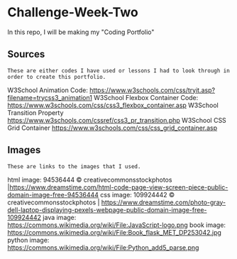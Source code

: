 # Challenge-Week-Two
In this repo, I will be making my "Coding Portfolio"
## Sources
    These are either codes I have used or lessons I had to look through in order to create this portfolio.
W3School Animation Code: https://www.w3schools.com/css/tryit.asp?filename=trycss3_animation1
W3School Flexbox Container Code: https://www.w3schools.com/css/css3_flexbox_container.asp
W3School Transition Property https://www.w3schools.com/cssref/css3_pr_transition.php
W3School CSS Grid Container https://www.w3schools.com/css/css_grid_container.asp 

## Images
    These are links to the images that I used.
html image: 94536444 © creativecommonsstockphotos |https://www.dreamstime.com/html-code-page-view-screen-piece-public-domain-image-free-94536444 
css image: 109924442 © creativecommonsstockphotos | https://www.dreamstime.com/photo-gray-dell-laptop-displaying-pexels-webpage-public-domain-image-free-109924442 
java image: https://commons.wikimedia.org/wiki/File:JavaScript-logo.png 
book image: https://commons.wikimedia.org/wiki/File:Book_flask_MET_DP253042.jpg
python image: https://commons.wikimedia.org/wiki/File:Python_add5_parse.png
